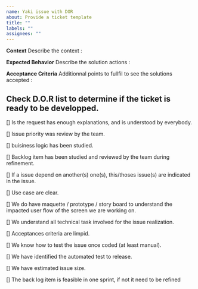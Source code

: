```yaml
---
name: Yaki issue with DOR
about: Provide a ticket template
title: ""
labels: ""
assignees: ""
---
```


**Context**
Describe the context :

**Expected Behavior**
Describe the solution actions :

**Acceptance Criteria**
Additionnal points to fullfil to see the solutions accepted :

## Check D.O.R list to determine if the ticket is ready to be developped.

[] Is the request has enough explanations, and is understood by everybody.

[] Issue priority was review by the team.

[] buisiness logic has been studied.

[] Backlog item has been studied and reviewed by the team during refinement.

[] If a issue depend on another(s) one(s), this/thoses issue(s) are indicated in the issue.

[] Use case are clear.

[] We do have maquette / prototype / story board to understand the impacted user flow of the screen we are working on.

[] We understand all technical task involved for the issue realization.

[] Acceptances criteria are limpid.

[] We know how to test the issue once coded (at least manual).

[] We have identified the automated test to release.

[] We have estimated issue size.

[] The back log item is feasible in one sprint, if not it need to be refined
